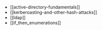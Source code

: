 - [[active-directory-fundamentals]]
- [[kerberoasting-and-other-hash-attacks]]
- [[ldap]]
- [[if_then_enumerations]]
